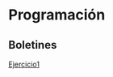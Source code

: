 # Programación

## Boletines

[Ejercicio1](https://github.com/Britza/Programacion/tree/master/src/com/programacion/boletin1)